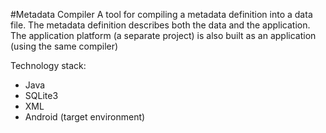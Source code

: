 #Metadata Compiler
A tool for compiling a metadata definition into a data file. The metadata definition describes both the data and the application. The application platform (a separate project) is also built as an application (using the same compiler)

Technology stack:

* Java
* SQLite3
* XML
* Android (target environment)
